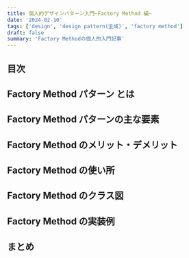 ```yaml
---
title: 個人的デザインパターン入門~Factory Method 編~
date: '2024-02-10'
tags: ['design', 'design pattern(生成)', 'factory method']
draft: false
summary: 'Factory Methodの個人的入門記事'
---
```


## 目次

<TOCInline toc={props.toc} exclude="目次" toHeading={3} />

## Factory Method パターン とは

## Factory Method パターンの主な要素

## Factory Method のメリット・デメリット

## Factory Method の使い所

## Factory Method のクラス図

## Factory Method の実装例

## まとめ
